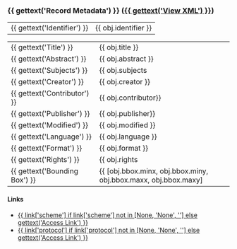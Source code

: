 ### {{ gettext('Record Metadata') }} ([{{ gettext('View XML') }}](%7B%7B-obj.xml_url-%7D%7D))

|                             |                      |
| --------------------------- | -------------------- |
| {{ gettext('Identifier') }} | {{ obj.identifier }} |

|                               |                                                                                |
| ----------------------------- | ------------------------------------------------------------------------------ |
| {{ gettext('Title') }}        | {{ obj.title }}                                                                |
| {{ gettext('Abstract') }}     | {{ obj.abstract }}                                                             |
| {{ gettext('Subjects') }}     | {{ obj.subjects|join(',') }}                                                   |
| {{ gettext('Creator') }}      | {{ obj.creator }}                                                              |
| {{ gettext('Contributor') }}  | {{ obj.contributor}}                                                           |
| {{ gettext('Publisher') }}    | {{ obj.publisher}}                                                             |
| {{ gettext('Modified') }}     | {{ obj.modified }}                                                             |
| {{ gettext('Language') }}     | {{ obj.language }}                                                             |
| {{ gettext('Format') }}       | {{ obj.format }}                                                               |
| {{ gettext('Rights') }}       | {{ obj.rights|join(',') }}                                                     |
| {{ gettext('Bounding Box') }} | {{ \[obj.bbox.minx, obj.bbox.miny, obj.bbox.maxx, obj.bbox.maxy\]|join(',') }} |

#### Links

- [{{ link\['scheme'\] if link\['scheme'\] not in \[None, 'None', ''\]
    else gettext('Access Link') }}](%7B%7B-link%5B'url'%5D-%7D%7D)
- [{{ link\['protocol'\] if link\['protocol'\] not in \[None, 'None',
    ''\] else gettext('Access Link')
    }}](%7B%7B-link%5B'url'%5D-%7D%7D)
